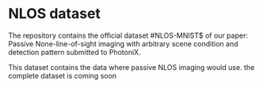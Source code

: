 # NLOS dataset
The repository contains the official dataset #NLOS-MNIST$ 
of our paper: Passive None-line-of-sight imaging with arbitrary scene condition and detection pattern submitted to PhotoniX.

This dataset contains the data where passive NLOS imaging would use. the complete dataset is coming soon

